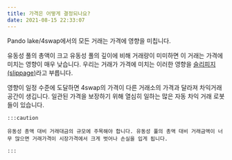 ```yaml
---
title: 가격은 어떻게 결정되나요?
date: 2021-08-15 22:33:07
---
```


Pando lake/4swap에서의 모든 거래는 가격에 영향을 미칩니다.

유동성 풀의 총액이 크고 유동성 풀의 깊이에 비해 거래량이 미미하면 이 거래는 가격에 미치는 영향이 매우 낮습니다. 우리는 거래가 가격에 미치는 이러한 영향을 [슬리피지(slippage)](https://docs.pando.im/docs/lake/key-concepts/slippage-impernament-loss/)라고 부릅니다.

영향이 일정 수준에 도달하면 4swap의 가격이 다른 거래소의 가격과 달라져 차익거래 공간이 생깁니다. 일관된 가격을 보장하기 위해 열심히 일하는 많은 자동 차익 거래 로봇들이 있습니다.

````mdx-code-block
:::caution

유동성 총액 대비 거래대금의 규모에 주목해야 합니다. 유동성 풀의 총액 대비 거래금액이 너무 많으면 거래가격이 시장가격에서 크게 벗어나 손실을 입게 됩니다.

:::
````

